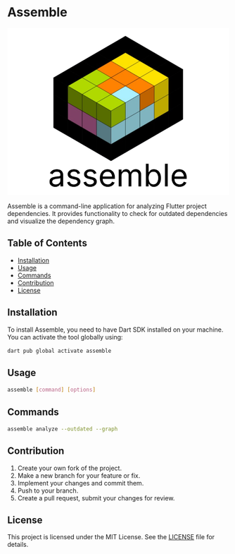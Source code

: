 # Assemble

<p align="center">
  <img src="./assets/assemble-full-logo.png" alt="Assemble Logo">
</p>

Assemble is a command-line application for analyzing Flutter project dependencies. It provides functionality to check for outdated dependencies and visualize the dependency graph.

## Table of Contents

- [Installation](#installation)
- [Usage](#usage)
- [Commands](#commands)
- [Contribution](#contribution)
- [License](#license)

## Installation

To install Assemble, you need to have Dart SDK installed on your machine. You can activate the tool globally using:

```bash
dart pub global activate assemble
```

## Usage
```bash
assemble [command] [options]
```

## Commands
```bash
assemble analyze --outdated --graph
```

## Contribution
1. Create your own fork of the project.
2. Make a new branch for your feature or fix.
3. Implement your changes and commit them.
4. Push to your branch.
5. Create a pull request, submit your changes for review.

## License
This project is licensed under the MIT License. See the [LICENSE](LICENSE) file for details.


